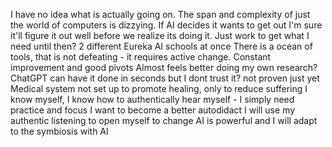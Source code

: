 I have no idea what is actually going on. The span and complexity of just the world of computers is dizzying.
If AI decides it wants to get out I'm sure it'll figure it out well before we realize its doing it.
Just work to get what I need until then?
2 different Eureka AI schools at once
There is a ocean of tools, that is not defeating - it requires active change.
	Constant improvement and good pivots
Almost feels better doing my own research? ChatGPT can have it done in seconds but I dont trust it? not proven just yet
Medical system not set up to promote healing, only to reduce suffering
I know myself, I know how to authentically hear myself - I simply need practice and focus
	I want to become a better autodidact
	I will use my authentic listening to open myself to change
	AI is powerful and I will adapt to the symbiosis with AI
